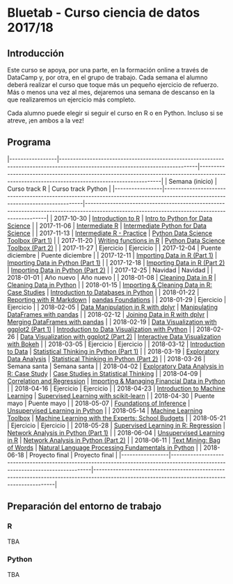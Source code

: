 # Bluetab - Curso ciencia de datos 2017/18

## Introducción

Este curso se apoya, por una parte, en la formación online a través de DataCamp y, por otra, en el grupo de trabajo. Cada semana el alumno deberá realizar el curso que toque más un pequeño ejercicio de refuerzo. Más o menos una vez al mes, dejaremos una semana de descanso en la que realizaremos un ejercicio más completo.

Cada alumno puede elegir si seguir el curso en R o en Python. Incluso si se atreve, ¡en ambos a la vez!

## Programa

|-----------------|-------------------------------------------------------------------------------------------------------------------------------|----------------------------------------------------------------------------------------------------------------------------------------------|
| Semana (inicio) | Curso track R                                                                                                                 | Curso track Python                                                                                                                           |
|-----------------|-------------------------------------------------------------------------------------------------------------------------------|----------------------------------------------------------------------------------------------------------------------------------------------|
| 2017-10-30      | [Introduction to R](https://www.datacamp.com/courses/free-introduction-to-r)                                                  | [Intro to Python for Data Science](https://www.datacamp.com/courses/intro-to-python-for-data-science)                                        |
| 2017-11-06      | [Intermediate R](https://www.datacamp.com/courses/intermediate-r)                                                             | [Intermediate Python for Data Science](https://www.datacamp.com/courses/intermediate-python-for-data-science)                                |
| 2017-11-13      | [Intermediate R - Practice](https://www.datacamp.com/courses/intermediate-r-practice)                                         | [Python Data Science Toolbox (Part 1)](https://www.datacamp.com/courses/python-data-science-toolbox-part-1)                                  |
| 2017-11-20      | [Writing functions in R](https://www.datacamp.com/courses/writing-functions-in-r)                                             | [Python Data Science Toolbox (Part 2)](https://www.datacamp.com/courses/python-data-science-toolbox-part-2)                                  |
| 2017-11-27      | Ejercicio                                                                                                                     | Ejercicio                                                                                                                                    |
| 2017-12-04      | Puente diciembre                                                                                                              | Puente diciembre                                                                                                                             |
| 2017-12-11      | [Importing Data in R (Part 1)](https://www.datacamp.com/courses/importing-data-in-r-part-1)                                   | [Importing Data in Python (Part 1)](https://www.datacamp.com/courses/importing-data-in-python-part-1)                                        |
| 2017-12-18      | [Importing Data in R (Part 2)](https://www.datacamp.com/courses/importing-data-in-r-part-2)                                   | [Importing Data in Python (Part 2)](https://www.datacamp.com/courses/importing-data-in-python-part-2)                                        |
| 2017-12-25      | Navidad                                                                                                                       | Navidad                                                                                                                                      |
| 2018-01-01      | Año nuevo                                                                                                                     | Año nuevo                                                                                                                                    |
| 2018-01-08      | [Cleaning Data in R](https://www.datacamp.com/courses/cleaning-data-in-r)                                                     | [Cleaning Data in Python](https://www.datacamp.com/courses/cleaning-data-in-python)                                                          |
| 2018-01-15      | [Importing & Cleaning Data in R: Case Studies](https://www.datacamp.com/courses/importing-cleaning-data-in-r-case-studies)    | [Introduction to Databases in Python](https://www.datacamp.com/courses/introduction-to-relational-databases-in-python)                       |
| 2018-01-22      | [Reporting with R Markdown](https://www.datacamp.com/courses/reporting-with-r-markdown)                                       | [pandas Foundations](https://www.datacamp.com/courses/pandas-foundations)                                                                    |
| 2018-01-29      | Ejercicio                                                                                                                     | Ejercicio                                                                                                                                    |
| 2018-02-05      | [Data Manipulation in R with dplyr](https://www.datacamp.com/courses/dplyr-data-manipulation-r-tutorial)                      | [Manipulating DataFrames with pandas](https://www.datacamp.com/courses/manipulating-dataframes-with-pandas)                                  |
| 2018-02-12      | [Joining Data in R with dplyr](https://www.datacamp.com/courses/joining-data-in-r-with-dplyr)                                 | [Merging DataFrames with pandas](https://www.datacamp.com/courses/merging-dataframes-with-pandas)                                            |
| 2018-02-19      | [Data Visualization with ggplot2 (Part 1)](https://www.datacamp.com/courses/data-visualization-with-ggplot2-1)                | [Introduction to Data Visualization with Python](https://www.datacamp.com/courses/introduction-to-data-visualization-with-python)            |
| 2018-02-26      | [Data Visualization with ggplot2 (Part 2)](https://www.datacamp.com/courses/data-visualization-with-ggplot2-2)                | [Interactive Data Visualization with Bokeh](https://www.datacamp.com/courses/interactive-data-visualization-with-bokeh)                      |
| 2018-03-05      | Ejercicio                                                                                                                     | Ejercicio                                                                                                                                    |
| 2018-03-12      | [Introduction to Data](https://www.datacamp.com/courses/introduction-to-data)                                                 | [Statistical Thinking in Python (Part 1)](https://www.datacamp.com/courses/statistical-thinking-in-python-part-1)                            |
| 2018-03-19      | [Exploratory Data Analysis](https://www.datacamp.com/courses/exploratory-data-analysis)                                       | [Statistical Thinking in Python (Part 2)](https://www.datacamp.com/courses/statistical-thinking-in-python-part-2)                            |
| 2018-03-26      | Semana santa                                                                                                                  | Semana santa                                                                                                                                 |
| 2018-04-02      | [Exploratory Data Analysis in R: Case Study](https://www.datacamp.com/courses/exploratory-data-analysis-in-r-case-study)      | [Case Studies in Statistical Thinking](https://www.datacamp.com/courses/case-studies-in-statistical-thinking)                                |
| 2018-04-09      | [Correlation and Regression](https://www.datacamp.com/courses/correlation-and-regression)                                     | [Importing & Managing Financial Data in Python](https://www.datacamp.com/courses/importing-managing-financial-data-in-python)                |
| 2018-04-16      | Ejercicio                                                                                                                     | Ejercicio                                                                                                                                    |
| 2018-04-23      | [Introduction to Machine Learning](https://www.datacamp.com/courses/introduction-to-machine-learning-with-r)                  | [Supervised Learning with scikit-learn](https://www.datacamp.com/courses/supervised-learning-with-scikit-learn)                              |
| 2018-04-30      | Puente mayo                                                                                                                   | Puente mayo                                                                                                                                  |
| 2018-05-07      | [Foundations of Inference](https://www.datacamp.com/courses/foundations-of-inference)                                         | [Unsupervised Learning in Python](https://www.datacamp.com/courses/unsupervised-learning-in-python)                                          |
| 2018-05-14      | [Machine Learning Toolbox](https://www.datacamp.com/courses/machine-learning-toolbox)                                         | [Machine Learning with the Experts: School Budgets](https://www.datacamp.com/courses/machine-learning-with-the-experts-school-budgets)       |
| 2018-05-21      | Ejercicio                                                                                                                     | Ejercicio                                                                                                                                    |
| 2018-05-28      | [Supervised Learning in R: Regression](https://www.datacamp.com/courses/supervised-learning-in-r-regression)                  | [Network Analysis in Python (Part 1)](https://www.datacamp.com/courses/network-analysis-in-python-part-1)                                    |
| 2018-06-04      | [Unsupervised Learning in R](https://www.datacamp.com/courses/unsupervised-learning-in-r)                                     | [Network Analysis in Python (Part 2)](https://www.datacamp.com/courses/network-analysis-in-python-part-2)                                    |
| 2018-06-11      | [Text Mining: Bag of Words](https://www.datacamp.com/courses/intro-to-text-mining-bag-of-words)                               | [Natural Language Processing Fundamentals in Python](https://www.datacamp.com/courses/natural-language-processing-fundamentals-in-python)    |
| 2018-06-18      | Proyecto final                                                                                                                | Proyecto final                                                                                                                               |
|-----------------|-------------------------------------------------------------------------------------------------------------------------------|----------------------------------------------------------------------------------------------------------------------------------------------|

## Preparación del entorno de trabajo

### R

TBA

### Python

TBA
